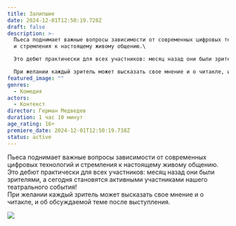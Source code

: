 ```yaml
---
title: Залипшие
date: 2024-12-01T12:50:19.728Z
draft: false
description: >-
  Пьеса поднимает важные вопросы зависимости от современных цифровых технологий
  и стремления к настоящему живому общению.\

  Это дебют практически для всех участников: месяц назад они были зрителями, а сегодня становятся активными участниками нашего театрального события!\

  При желании каждый зритель может высказать свое мнение и о читакле, и об обсуждаемой теме после выступления.
featured_image: ""
genres:
  - Комедия
actors:
  - Контекст
director: Герман Медведев
duration: 1 час 10 минут
age_rating: 16+
premiere_date: 2024-12-01T12:50:19.738Z
status: active
---
```

Пьеса поднимает важные вопросы зависимости от современных цифровых технологий и стремления к настоящему живому общению.\
Это дебют практически для всех участников: месяц назад они были зрителями, а сегодня становятся активными участниками нашего театрального события!\
При желании каждый зритель может высказать свое мнение и о читакле, и об обсуждаемой теме после выступления.

![](/images/photo_2025-09-15_15-51-57.jpg)